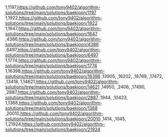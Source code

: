 1,1197,https://github.com/tony9402/algorithm-solutions/tree/main/solutions/baekjoon/1197
1,1922,https://github.com/tony9402/algorithm-solutions/tree/main/solutions/baekjoon/1922
1,1647,https://github.com/tony9402/algorithm-solutions/tree/main/solutions/baekjoon/1647
,4386,https://github.com/tony9402/algorithm-solutions/tree/main/solutions/baekjoon/4386
,6497,https://github.com/tony9402/algorithm-solutions/tree/main/solutions/baekjoon/6497
1,1774,https://github.com/tony9402/algorithm-solutions/tree/main/solutions/baekjoon/1774
1,16398,https://github.com/tony9402/algorithm-solutions/tree/main/solutions/baekjoon/16398
,13905,
,16202,
,18769,
,17472,
,13418,
1,14621,https://github.com/tony9402/algorithm-solutions/tree/main/solutions/baekjoon/14621
,14950,
,2406,
,17490,
,2887,https://github.com/tony9402/algorithm-solutions/tree/main/solutions/baekjoon/2887
,1944,
,10423,
1,1368,https://github.com/tony9402/algorithm-solutions/tree/main/solutions/baekjoon/1368
,20010,https://github.com/tony9402/algorithm-solutions/tree/main/solutions/baekjoon/20010
,1414,
,1045,
1,21924,https://github.com/tony9402/algorithm-solutions/tree/main/solutions/baekjoon/21924
